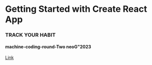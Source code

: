 # Getting Started with Create React App
### TRACK YOUR HABIT
#### machine-coding-round-Two neoG"2023

[Link](https://codesandbox.io/s/habit-tracker-lpgz64?file=/src/App.js)


